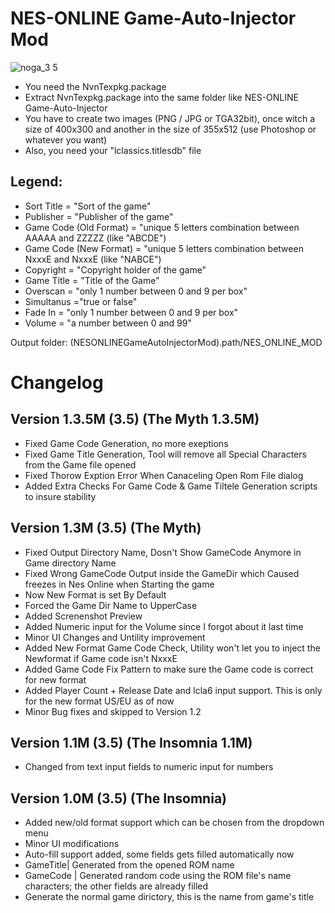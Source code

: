 # NES-ONLINE Game-Auto-Injector Mod
![noga_3 5](https://i.imgur.com/iWBX85v.png)

* You need the NvnTexpkg.package
* Extract NvnTexpkg.package into the same folder like NES-ONLINE Game-Auto-Injector
* You have to create two images (PNG / JPG or TGA32bit), once witch a size of 400x300 and another in the size of 355x512 (use Photoshop or whatever you want)
* Also, you need your "lclassics.titlesdb" file


## Legend:

* Sort Title = "Sort of the game"
* Publisher = "Publisher of the game"
* Game Code (Old Format) = "unique 5 letters combination between AAAAA and ZZZZZ (like "ABCDE")
* Game Code (New Format) = "unique 5 letters combination between NxxxE and NxxxE (like "NABCE")
* Copyright = "Copyright holder of the game"
* Game Title = "Title of the Game"
* Overscan = "only 1 number between 0 and 9 per box"
* Simultanus ="true or false"
* Fade In = "only 1 number between 0 and 9 per box"
* Volume = "a number between 0 and 99"

Output folder: (NESONLINEGameAutoInjectorMod).path/NES_ONLINE_MOD

# Changelog
## Version 1.3.5M (3.5) (The Myth 1.3.5M)
* Fixed Game Code Generation, no more exeptions
* Fixed Game Title Generation, Tool will remove all Special Characters from the Game file opened
* Fixed Thorow Exption Error When Canaceling Open Rom File dialog
* Added Extra Checks For Game Code & Game Tiltele Generation scripts to insure stability


## Version 1.3M (3.5) (The Myth)

* Fixed Output Directory Name, Dosn't Show GameCode Anymore in Game directory Name
* Fixed Wrong GameCode Output inside the GameDir which Caused freezes in Nes Online when Starting the game
* Now New Format is set By Default 
* Forced the Game Dir Name to UpperCase
* Added Screnenshot Preview 
* Added Numeric input for the Volume since I forgot about it last time
* Minor UI Changes and Untility improvement
* Added New Format Game Code Check, Utility won't let you to inject the Newformat if Game code isn't NxxxE
* Added Game Code Fix Pattern to make sure the Game code is correct for new format
* Added Player Count + Release Date and lcla6 input support. This is only for the new format US/EU as of now
* Minor Bug fixes and skipped to Version 1.2 


## Version 1.1M (3.5) (The Insomnia 1.1M)

* Changed from text input fields to numeric input for numbers

## Version 1.0M (3.5) (The Insomnia)

* Added new/old format support which can be chosen from the dropdown menu
* Minor UI modifications
* Auto-fill support added, some fields gets filled automatically now
* GameTitle| Generated from the opened ROM name 
* GameCode | Generated random code using the ROM file's name characters; the other fields are already filled
* Generate the normal game dirictory, this is the name from game's title
